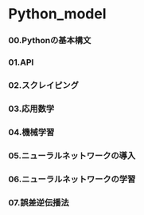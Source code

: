 # Python_model
### 00.Pythonの基本構文
### 01.API
### 02.スクレイピング
### 03.応用数学
### 04.機械学習
### 05.ニューラルネットワークの導入
### 06.ニューラルネットワークの学習
### 07.誤差逆伝播法
